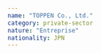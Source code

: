 ```yaml
---
name: "TOPPEN Co., Ltd."
category: private-sector
nature: "Entreprise"
nationality: JPN
---
```

    